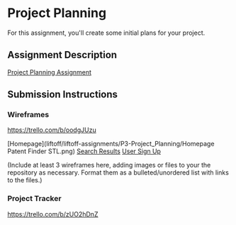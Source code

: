# Project Planning
For this assignment, you'll create some initial plans for your project.

## Assignment Description
[Project Planning Assignment](https://education.launchcode.org/liftoff/assignments/planning/)

## Submission Instructions

### Wireframes
https://trello.com/b/oodgJUzu

[Homepage](liftoff/liftoff-assignments/P3-Project_Planning/Homepage Patent Finder STL.png)
[Search Results](https://raw.githubusercontent.com/drewb101/liftoff-assignments/master/P3-Project_Planning/SearchResults-Patent%20Finder%20STL2.png)
[User Sign Up](https://github.com/drewb101/liftoff-assignments/blob/master/P3-Project_Planning/UserSignUp-Patent%20Finder%20STL.png)



(Include at least 3 wireframes here, adding images or files to your the repository as necessary. Format them as a bulleted/unordered list with links to the files.)

### Project Tracker

https://trello.com/b/zUO2hDnZ
